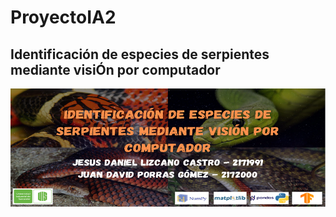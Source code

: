 # ProyectoIA2
## Identificación de especies de serpientes mediante visiÓn por computador

![Alt text](/Banner/BannerIA2.PNG)
